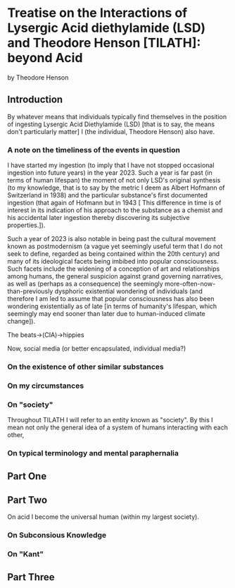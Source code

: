 # Treatise on the Interactions of Lysergic Acid diethylamide (LSD) and Theodore Henson [TILATH]: beyond Acid

by Theodore Henson

## Introduction

By whatever means that individuals typically find themselves in the position of
ingesting Lysergic Acid Diethylamide (LSD) [that is to say, the means don't 
particularly matter] I (the individual, Theodore Henson) also have.

### A note on the timeliness of the events in question

I have started my ingestion (to imply that I have not stopped occasional
ingestion into future years) in the year 2023. Such a year is far past (in terms
of human lifespan) the moment of not only LSD's original synthesis (to my knowledge,
that is to say by the metric I deem as Albert Hofmann of Switzerland in 1938) and the particular
substance's first documented ingestion (that again of Hofmann but in 1943 [
This difference in time is of interest in its indication of his approach to the
substance as a chemist and his accidental later ingestion thereby discovering
its subjective properties.]).

Such a year of 2023 is also notable in being past the cultural movement known as
postmodernism (a vague yet seemingly useful term that I do not seek to define,
regarded as being contained within the 20th century)
and many of its ideological facets being imbibed into popular consciousness.
Such facets include the widening of a conception of art and relationships among humans,
the general suspicion against grand governing narratives, as well as (perhaps as a consequence)
the seemingly more-often-now-than-previously dysphoric existential wondering of
individuals (and therefore I am led to assume that popular consciousness has also been wondering
existentially as of late [in terms of humanity's lifespan, which seemingly may end sooner than later
due to human-induced climate change]).

The beats->(CIA)->hippies

Now, social media (or better encapsulated, individual media?)

### On the existence of other similar substances

### On my circumstances

### On "society"

Throughout TILATH I will refer to an entity known as "society".
By this I mean not only the general idea of a system of humans 
interacting with each other, 

### On typical terminology and mental paraphernalia

## Part One

## Part Two

On acid I become the universal human (within my largest society).

### On Subconsious Knowledge

### On "Kant"

## Part Three
